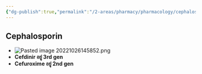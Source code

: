 ```yaml
---
{"dg-publish":true,"permalink":"/2-areas/pharmacy/pharmacology/cephalosporin/","created":"2022-10-26T14:58:42.768+07:00","updated":"2025-10-06T19:46:28.527+07:00"}
---
```



## Cephalosporin
- ![Pasted image 20221026145852.png](/img/user/3%20Resources/Attachment/Pasted%20image%2020221026145852.png)
- **Cefdinir อยู่ 3rd gen**
- **Cefuroxime อยู่ 2nd gen**